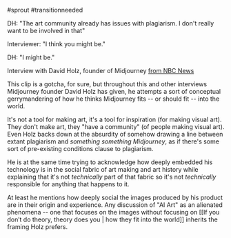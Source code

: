 ---
---

#sprout #transitionneeded


DH: "The art community already has issues with plagiarism. I don't really want to be involved in that"

Interviewer: "I think you might be."

DH: "I might be."

Interview with David Holz, founder of Midjourney [from NBC News](https://youtu.be/BAqvZmtGjOg?t=56)

This clip is a gotcha, for sure, but throughout this and other interviews Midjourney founder David Holz has given, he attempts a sort of conceptual gerrymandering of how he thinks Midjourney fits -- or should fit -- into the world.

It's not a tool for making art, it's a tool for inspiration (for making visual art). They don't make art, they "have a community" (of people making visual art). Even Holz backs down at the absurdity of somehow drawing a line between extant plagiarism and *something something Midjourney*, as if there's some sort of pre-existing conditions clause to plagiarism. 

He is at the same time trying to acknowledge how deeply embedded his technology is in the social fabric of art making and art history while explaining that it's not *technically* part of that fabric so it's not *technically* responsible for anything that happens to it.

At least he mentions how deeply social the images produced by his product are in their origin and experience. Any discussion of "AI Art" as an alienated phenomena -- one that focuses on the images without focusing on [[If you don’t do theory, theory does you | how they fit into the world]] inherits the framing Holz prefers.
